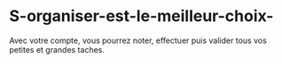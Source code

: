 # S-organiser-est-le-meilleur-choix-
Avec votre compte, vous pourrez noter, effectuer puis valider tous vos petites et grandes taches.
